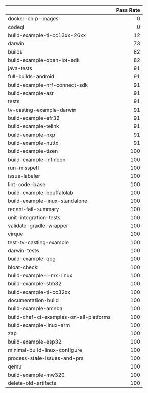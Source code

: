 |                                         |   Pass Rate |
|:----------------------------------------|------------:|
| docker-chip-images                      |           0 |
| codeql                                  |           0 |
| build-example-ti-cc13xx-26xx            |          12 |
| darwin                                  |          73 |
| builds                                  |          82 |
| build-example-open-iot-sdk              |          82 |
| java-tests                              |          91 |
| full-builds-android                     |          91 |
| build-example-nrf-connect-sdk           |          91 |
| build-example-asr                       |          91 |
| tests                                   |          91 |
| tv-casting-example-darwin               |          91 |
| build-example-efr32                     |          91 |
| build-example-telink                    |          91 |
| build-example-nxp                       |          91 |
| build-example-nuttx                     |          91 |
| build-example-tizen                     |         100 |
| build-example-infineon                  |         100 |
| run-misspell                            |         100 |
| issue-labeler                           |         100 |
| lint-code-base                          |         100 |
| build-example-bouffalolab               |         100 |
| build-example-linux-standalone          |         100 |
| recent-fail-summary                     |         100 |
| unit-integration-tests                  |         100 |
| validate-gradle-wrapper                 |         100 |
| cirque                                  |         100 |
| test-tv-casting-example                 |         100 |
| darwin-tests                            |         100 |
| build-example-qpg                       |         100 |
| bloat-check                             |         100 |
| build-example-i-mx-linux                |         100 |
| build-example-stm32                     |         100 |
| build-example-ti-cc32xx                 |         100 |
| documentation-build                     |         100 |
| build-example-ameba                     |         100 |
| build-chef-ci-examples-on-all-platforms |         100 |
| build-example-linux-arm                 |         100 |
| zap                                     |         100 |
| build-example-esp32                     |         100 |
| minimal-build-linux-configure           |         100 |
| process-stale-issues-and-prs            |         100 |
| qemu                                    |         100 |
| build-example-mw320                     |         100 |
| delete-old-artifacts                    |         100 |